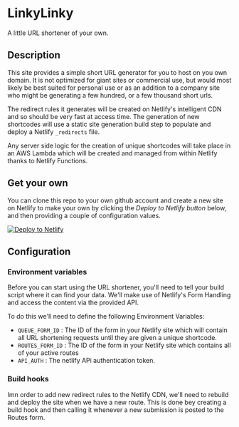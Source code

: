 # LinkyLinky

A little URL shortener of your own.

## Description

This site provides a simple short URL generator for you to host on you own domain. It is not optimized for giant sites or commercial use, but would most likely be best suited for personal use or as an addition to a company site who might be generating a few hundred, or a few thousand short urls.

The redirect rules it generates will be created on Netlify's intelligent CDN and so should be very fast at access time. The generation of new shortcodes will use a static site generation build step to populate and deploy a Netlify `_redirects` file.

Any server side logic for the creation of unique shortcodes will take place in an AWS Lambda which will be created and managed from within Netlify thanks to Netlify Functions.


## Get your own

You can clone this repo to your own github account and create a new site on Netlify to make your own by clicking the _Deploy to Netlify button_ below, and then providing a couple of configuration values.

[![Deploy to Netlify](https://www.netlify.com/img/deploy/button.svg)](https://app.netlify.com/start/deploy?repository=https://github.com/philhawksworth/linkylinky)




## Configuration


### Environment variables

Before you can start using the URL shortener, you'll need to tell your build script where it can find your data. We'll make use of Netlify's Form Handling and access the content via the provided API.

To do this we'll need to define the following Environment Variables:

- `QUEUE_FORM_ID` : The ID of the form in your Netlify site which will contain all URL shortening requests until they are given a unique shortcode.
- `ROUTES_FORM_ID` : The ID of the form in your Netlify site which contains all of your active routes
- `API_AUTH` : The netlify APi authentication token.


### Build hooks

Imn order to add new redirect rules to the Netlify CDN, we'll need to rebuild and deploy the site when we have a new route. This is done bey creating a build hook and then calling it whenever a new submission is posted to the Routes form.



